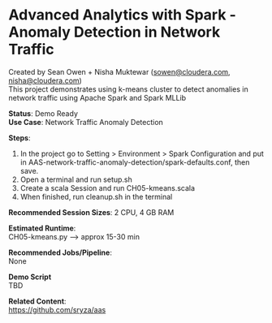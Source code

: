 # Advanced Analytics with Spark - Anomaly Detection in Network Traffic
Created by Sean Owen + Nisha Muktewar (sowen@cloudera.com, nisha@cloudera.com)<br>
This project demonstrates using k-means cluster to detect anomalies in network traffic using Apache Spark and Spark MLLib

<b>Status</b>: Demo Ready<br>
<b>Use Case</b>: Network Traffic Anomaly Detection

<b>Steps</b>:<br>
1. In the project go to Setting > Environment > Spark Configuration and put in AAS-network-traffic-anomaly-detection/spark-defaults.conf, then save. 
2. Open a terminal and run setup.sh<br>
3. Create a scala Session and run CH05-kmeans.scala<br>
4. When finished, run cleanup.sh in the terminal<br>

<b>Recommended Session Sizes</b>: 2 CPU, 4 GB RAM

<b>Estimated Runtime</b>: <br>
CH05-kmeans.py --> approx 15-30 min 

<b>Recommended Jobs/Pipeline</b>:<br>
None

<b>Demo Script</b><br>
TBD

<b>Related Content</b>:<br>
https://github.com/sryza/aas


